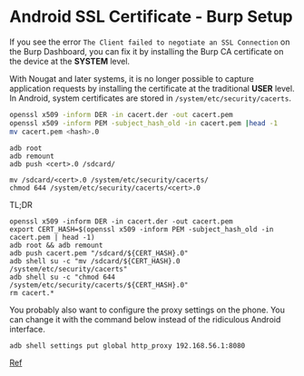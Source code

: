 # Android SSL Certificate - Burp Setup

If you see the error `The Client failed to negotiate an SSL Connection` on the Burp Dashboard, you can fix it by installing the Burp CA certificate on the device at the **SYSTEM** level.

With Nougat and later systems, it is no longer possible to capture application requests by installing the certificate at the traditional **USER** level. In Android, system certificates are stored in `/system/etc/security/cacerts`.

```bash
openssl x509 -inform DER -in cacert.der -out cacert.pem
openssl x509 -inform PEM -subject_hash_old -in cacert.pem |head -1
mv cacert.pem <hash>.0

```

```shell
adb root
adb remount
adb push <cert>.0 /sdcard/

```

```shell
mv /sdcard/<cert>.0 /system/etc/security/cacerts/
chmod 644 /system/etc/security/cacerts/<cert>.0

```

TL;DR

```shell
openssl x509 -inform DER -in cacert.der -out cacert.pem
export CERT_HASH=$(openssl x509 -inform PEM -subject_hash_old -in cacert.pem | head -1)
adb root && adb remount
adb push cacert.pem "/sdcard/${CERT_HASH}.0"
adb shell su -c "mv /sdcard/${CERT_HASH}.0 /system/etc/security/cacerts"
adb shell su -c "chmod 644 /system/etc/security/cacerts/${CERT_HASH}.0"
rm cacert.*

```

You probably also want to configure the proxy settings on the phone. You can change it with the command below instead of the ridiculous Android interface.

```shell
adb shell settings put global http_proxy 192.168.56.1:8080

```

[Ref](https://blog.ropnop.com/configuring-burp-suite-with-android-nougat/)

